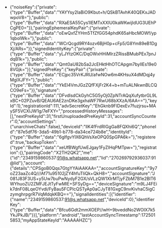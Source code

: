 - {"noiseKey":{"private":{"type":"Buffer","data":"YAYYsy2IaBiO9Kbut+h/QSkBTAvhK40QEKxJADwpoV8="},"public":{"type":"Buffer","data":"RXaESA55Cys1IEMTxXXIU0kaWKwijIdUG3UEhPCgPE0="}},"pairingEphemeralKeyPair":{"private":{"type":"Buffer","data":"oEwQxfZYHm5TfZfGG54phdK65aHbcMOWf/yp1qbolWk="},"public":{"type":"Buffer","data":"WCrQcgd9RY4ozv6BjH0p+cFp5/G8Ym89eB1DgXj/ARs="}},"signedIdentityKey":{"private":{"type":"Buffer","data":"yLJYtzOKC/DqOWxHHiMlrzZRissBMubPEx7pnJdqB1k="},"public":{"type":"Buffer","data":"Qmt0aU82bSa2JcEHktHhOTCApgm7byIlEs19e08VGjk="}},"signedPreKey":{"keyPair":{"private":{"type":"Buffer","data":"ECjpc35VrKJRU/afwNOw6m4KHsuX4dMDqj4yMglXJFY="},"public":{"type":"Buffer","data":"YkEl4VmJGzZQfFXjFr2K4+b+mTuALNkwnBLCQCO9eFs="}},"signature":{"type":"Buffer","data":"DFvdlsdCkGyhC5G5yOj0ZpNTrAQqXufytbrGL9LxBC+02PZuvB/QEAU6AE2znDKe3gxhaWF7RwU68bXXzA/6AA=="},"keyId":1},"registrationId":111,"advSecretKey":"EhGknb9FlDexEv7fuzjrsu+MAySF5VCXIJW1g/7eFXY=","processedHistoryMessages":[],"nextPreKeyId":31,"firstUnuploadedPreKeyId":31,"accountSyncCounter":0,"accountSettings":{"unarchiveChats":false},"deviceId":"llK4fFrdRIGgGa8FQXhi6Q","phoneId":"87e5df76-3da5-49b1-b778-da34ce724b8e","identityId":{"type":"Buffer","data":"6glfgvYlX6QhVsXeOPQ0SpGPA6k="},"registered":true,"backupToken":{"type":"Buffer","data":"xeUfBWgfUwEJgay1FyZIHqPMTpw="},"registration":{},"pairingCode":"X2TH2QK2","me":{"id":"2349159860537:91@s.whatsapp.net","lid":"270269792936037:91@lid"},"account":{"details":"CPSgoB0Qqs7GtgYYAiAAKAA=","accountSignatureKey":"9y7oZ23aaZc4Q///Af71u95102jZY4hfuTliQk+QkH8=","accountSignature":"J081J83F3US+y5Uw7buPwNydyF2GX/sVLzQW1XIrMTjyFZbM7B1e2BlT6WYhuoZU2ZMFJEJtTyFwMIE+SFSyDg==","deviceSignature":"m9LJ4FEik7dnF08LqeOYvdi/FyBau5FCPIcQSTyAp0aCJyT81GxgC9nvKivhaC5igCzymghrpgrR7VqMdqkKBQ=="},"signalIdentities":[{"identifier":{"name":"2349159860537:91@s.whatsapp.net","deviceId":0},"identifierKey":{"type":"Buffer","data":"Bfcu6Gdt2mmXOEP//wH+9bveddNo2WOIX7k5YkJPkJB/"}}],"platform":"android","lastAccountSyncTimestamp":1725015853,"myAppStateKeyId":"AAAAAHZC"}

